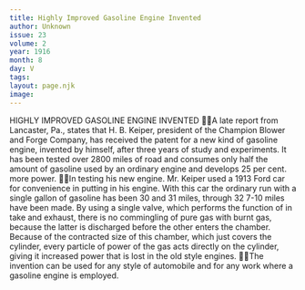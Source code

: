```yaml
---
title: Highly Improved Gasoline Engine Invented
author: Unknown
issue: 23
volume: 2
year: 1916
month: 8
day: V
tags:
layout: page.njk
image:
---
```

HIGHLY IMPROVED GASOLINE ENGINE INVENTED A late report from Lancaster, Pa., states that H. B. Keiper, president of the Champion Blower and Forge Company, has received the patent for a new kind of gasoline engine, invented by himself, after three years of study and experiments. It has been tested over 2800 miles of road and consumes only half the amount of gasoline used by an ordinary engine and develops 25 per cent. more power. In testing his new engine. Mr. Keiper used a 1913 Ford car for convenience in putting in his engine. With this car the ordinary run with a single gallon of gasoline has been 30 and 31 miles, through 32 7-10 miles have been made. By using a single valve, which performs the function of in take and exhaust, there is no commingling of pure gas with burnt gas, because the latter is discharged before the other enters the chamber. Because of the contracted size of this chamber, which just covers the cylinder, every particle of power of the gas acts directly on the cylinder, giving it increased power that is lost in the old style engines. The invention can be used for any style of automobile and for any work where a gasoline engine is employed. 
